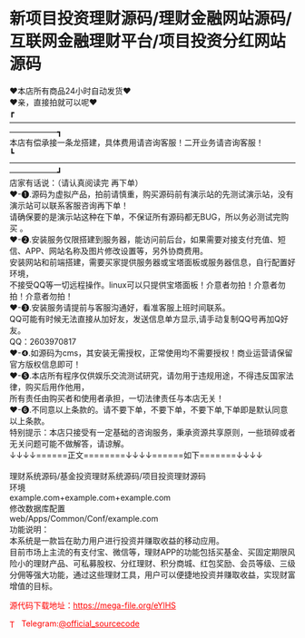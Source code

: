 # 新项目投资理财源码/理财金融网站源码/互联网金融理财平台/项目投资分红网站源码

❤本店所有商品24小时自动发货❤<br>❤亲，直接拍就可以呢❤<br>┏——————————————————————————————————————————┓<br>   本店有偿承接一条龙搭建，具体费用请咨询客服！二开业务请咨询客服！<br>┗——————————————————————————————————————————┛<br>店家有话说：（请认真阅读完 再下单）<br>❤-❶.源码为虚拟产品，拍前请慎重，购买源码前有演示站的先测试演示站，没有演示站可以联系客服咨询再下单！ <br>     请确保要的是演示站这种在下单，不保证所有源码都无BUG，所以务必测试完购买 。<br>❤-❷.安装服务仅限搭建到服务器，能访问前后台，如果需要对接支付充值、短信、APP、网站名称及图片修改设置等，另外协商费用。<br>    安装网站和前端搭建，需要买家提供服务器或宝塔面板或服务器信息，自行配置好环境，<br>    不接受QQ等一切远程操作。linux可以只提供宝塔面板！介意者勿拍！介意者勿拍！介意者勿拍！<br>❤-❸.安装服务请提前与客服沟通好，看准客服上班时间联系。<br>QQ可能有时候无法直接从加好友，发送信息单方显示,请手动复制QQ号再加Q好友。<br>    QQ：2603970817<br>❤-❹.如源码为cms，其安装无需授权，正常使用均不需要授权！商业运营请保留官方版权信息即可！<br>❤-❺.本店所有程序仅供娱乐交流测试研究，请勿用于违规用途，不得违反国家法律，购买后用作他用，<br>    所有责任由购买者和使用者承担，一切法律责任与本店无关！<br>❤-❻.不同意以上条款的。请不要下单，不要下单，不要下单,下单即是默认同意以上条款。<br>特别提示：本店只接受有一定基础的咨询服务，秉承资源共享原则，一些琐碎或者无关问题可能不做解答，请谅解。<br>↓↓↓↓======正文========↓↓↓↓======如下=======↓↓↓↓<br>   <br>理财系统源码/基金投资理财系统源码/项目投资理财源码<br>环境<br>example.com+example.com+example.com<br>修改数据库配置<br>web/Apps/Common/Conf/example.com<br>功能说明：<br>本系统是一款旨在助力用户进行投资并赚取收益的移动应用。<br>目前市场上主流的有支付宝、微信等，理财APP的功能包括买基金、买固定期限风险小的理财产品、可私募股权、分红理财、积分商城、红包奖励、会员等级、三级分佣等强大功能，通过这些理财工具，用户可以便捷地投资并赚取收益，实现财富增值的目标。<br>


<p style="color: red;">源代码下载地址：<a href="https://mega-file.org/eYlHS" style="color: red;">https://mega-file.org/eYlHS</a></p><p style="color: red;"><img src="https://cdn-icons-png.flaticon.com/512/2111/2111646.png" alt="Telegram Icon" style="width: 16px; vertical-align: middle; margin-right: 5px;">Telegram:<a href="https://t.me/official_sourcecode" style="color: red;">@official_sourcecode</a></p>